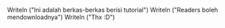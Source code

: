 Writeln ("Ini adalah berkas-berkas berisi tutorial")
Writeln ("Readers boleh mendownloadnya")
Writeln ("Thx :D")
